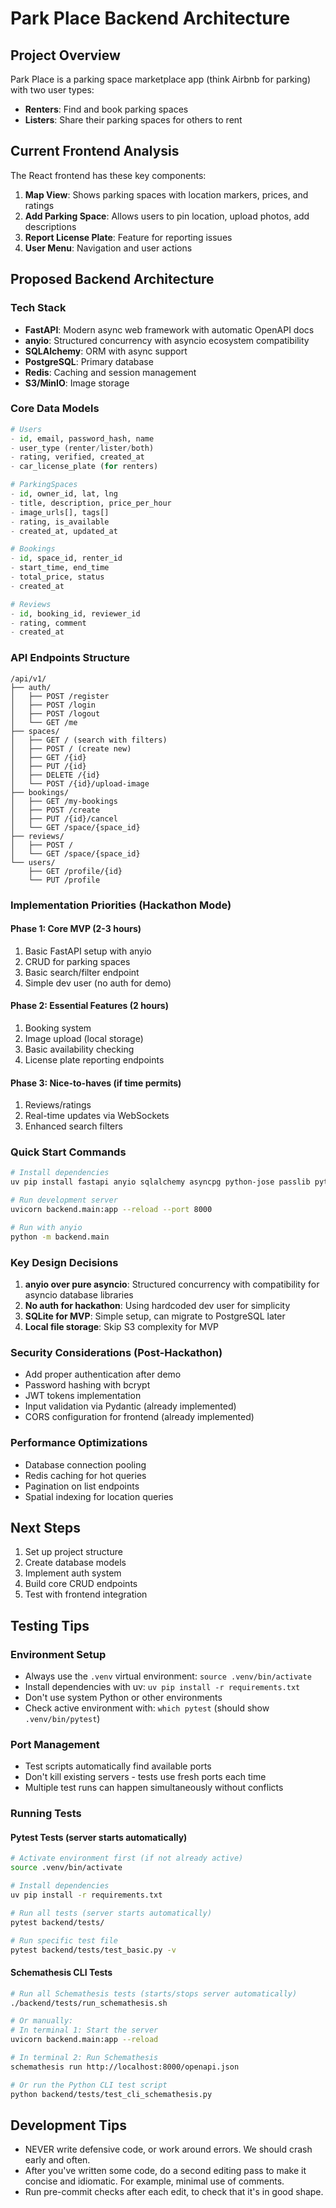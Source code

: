 # Park Place Backend Architecture

## Project Overview
Park Place is a parking space marketplace app (think Airbnb for parking) with two user types:
- **Renters**: Find and book parking spaces
- **Listers**: Share their parking spaces for others to rent

## Current Frontend Analysis
The React frontend has these key components:
1. **Map View**: Shows parking spaces with location markers, prices, and ratings
2. **Add Parking Space**: Allows users to pin location, upload photos, add descriptions
3. **Report License Plate**: Feature for reporting issues
4. **User Menu**: Navigation and user actions

## Proposed Backend Architecture

### Tech Stack
- **FastAPI**: Modern async web framework with automatic OpenAPI docs
- **anyio**: Structured concurrency with asyncio ecosystem compatibility
- **SQLAlchemy**: ORM with async support
- **PostgreSQL**: Primary database
- **Redis**: Caching and session management
- **S3/MinIO**: Image storage

### Core Data Models

```python
# Users
- id, email, password_hash, name
- user_type (renter/lister/both)
- rating, verified, created_at
- car_license_plate (for renters)

# ParkingSpaces
- id, owner_id, lat, lng
- title, description, price_per_hour
- image_urls[], tags[]
- rating, is_available
- created_at, updated_at

# Bookings
- id, space_id, renter_id
- start_time, end_time
- total_price, status
- created_at

# Reviews
- id, booking_id, reviewer_id
- rating, comment
- created_at
```

### API Endpoints Structure

```
/api/v1/
├── auth/
│   ├── POST /register
│   ├── POST /login
│   ├── POST /logout
│   └── GET /me
├── spaces/
│   ├── GET / (search with filters)
│   ├── POST / (create new)
│   ├── GET /{id}
│   ├── PUT /{id}
│   ├── DELETE /{id}
│   └── POST /{id}/upload-image
├── bookings/
│   ├── GET /my-bookings
│   ├── POST /create
│   ├── PUT /{id}/cancel
│   └── GET /space/{space_id}
├── reviews/
│   ├── POST /
│   └── GET /space/{space_id}
└── users/
    ├── GET /profile/{id}
    └── PUT /profile
```

### Implementation Priorities (Hackathon Mode)

#### Phase 1: Core MVP (2-3 hours)
1. Basic FastAPI setup with anyio
2. CRUD for parking spaces
3. Basic search/filter endpoint
4. Simple dev user (no auth for demo)

#### Phase 2: Essential Features (2 hours)
1. Booking system
2. Image upload (local storage)
3. Basic availability checking
4. License plate reporting endpoints

#### Phase 3: Nice-to-haves (if time permits)
1. Reviews/ratings
2. Real-time updates via WebSockets
3. Enhanced search filters

### Quick Start Commands

```bash
# Install dependencies
uv pip install fastapi anyio sqlalchemy asyncpg python-jose passlib python-multipart

# Run development server
uvicorn backend.main:app --reload --port 8000

# Run with anyio
python -m backend.main
```

### Key Design Decisions

1. **anyio over pure asyncio**: Structured concurrency with compatibility for asyncio database libraries
2. **No auth for hackathon**: Using hardcoded dev user for simplicity
3. **SQLite for MVP**: Simple setup, can migrate to PostgreSQL later
4. **Local file storage**: Skip S3 complexity for MVP

### Security Considerations (Post-Hackathon)
- Add proper authentication after demo
- Password hashing with bcrypt
- JWT tokens implementation
- Input validation via Pydantic (already implemented)
- CORS configuration for frontend (already implemented)

### Performance Optimizations
- Database connection pooling
- Redis caching for hot queries
- Pagination on list endpoints
- Spatial indexing for location queries

## Next Steps
1. Set up project structure
2. Create database models
3. Implement auth system
4. Build core CRUD endpoints
5. Test with frontend integration

## Testing Tips

### Environment Setup
- Always use the `.venv` virtual environment: `source .venv/bin/activate`
- Install dependencies with uv: `uv pip install -r requirements.txt`
- Don't use system Python or other environments
- Check active environment with: `which pytest` (should show `.venv/bin/pytest`)

### Port Management
- Test scripts automatically find available ports
- Don't kill existing servers - tests use fresh ports each time
- Multiple test runs can happen simultaneously without conflicts

### Running Tests

#### Pytest Tests (server starts automatically)
```bash
# Activate environment first (if not already active)
source .venv/bin/activate

# Install dependencies
uv pip install -r requirements.txt

# Run all tests (server starts automatically)
pytest backend/tests/

# Run specific test file
pytest backend/tests/test_basic.py -v
```

#### Schemathesis CLI Tests
```bash
# Run all Schemathesis tests (starts/stops server automatically)
./backend/tests/run_schemathesis.sh

# Or manually:
# In terminal 1: Start the server
uvicorn backend.main:app --reload

# In terminal 2: Run Schemathesis
schemathesis run http://localhost:8000/openapi.json

# Or run the Python CLI test script
python backend/tests/test_cli_schemathesis.py
```

## Development Tips

* NEVER write defensive code, or work around errors.  We should crash early and often.
* After you've written some code, do a second editing pass to make it concise and idiomatic.  For example, minimal use of comments.
* Run pre-commit checks after each edit, to check that it's in good shape.
